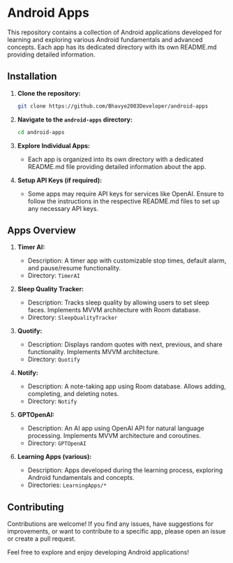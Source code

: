 # Android Apps

This repository contains a collection of Android applications developed for learning and exploring various Android fundamentals and advanced concepts. Each app has its dedicated directory with its own README.md providing detailed information.

## Installation

1. **Clone the repository:**

    ```bash
    git clone https://github.com/Bhavye2003Developer/android-apps
    ```

2. **Navigate to the `android-apps` directory:**

    ```bash
    cd android-apps
    ```

3. **Explore Individual Apps:**

    - Each app is organized into its own directory with a dedicated README.md file providing detailed information about the app.

4. **Setup API Keys (if required):**

    - Some apps may require API keys for services like OpenAI. Ensure to follow the instructions in the respective README.md files to set up any necessary API keys.

## Apps Overview

1. **Timer AI:**
    - Description: A timer app with customizable stop times, default alarm, and pause/resume functionality.
    - Directory: `TimerAI`

2. **Sleep Quality Tracker:**
    - Description: Tracks sleep quality by allowing users to set sleep faces. Implements MVVM architecture with Room database.
    - Directory: `SleepQualityTracker`

3. **Quotify:**
    - Description: Displays random quotes with next, previous, and share functionality. Implements MVVM architecture.
    - Directory: `Quotify`

4. **Notify:**
    - Description: A note-taking app using Room database. Allows adding, completing, and deleting notes.
    - Directory: `Notify`

5. **GPTOpenAI:**
    - Description: An AI app using OpenAI API for natural language processing. Implements MVVM architecture and coroutines.
    - Directory: `GPTOpenAI`

6. **Learning Apps (various):**
    - Description: Apps developed during the learning process, exploring Android fundamentals and concepts.
    - Directories: `LearningApps/*`

## Contributing

Contributions are welcome! If you find any issues, have suggestions for improvements, or want to contribute to a specific app, please open an issue or create a pull request.

Feel free to explore and enjoy developing Android applications!
